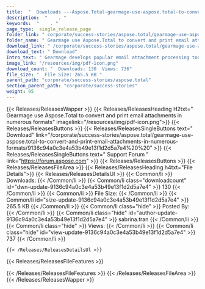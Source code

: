 ```yaml
---
title:  "  Downloads ---Aspose.Total-gearmage-use-aspose.total-to-convert-and-print-email-attachments-in-numerous-formats . " 
description:  "    . " 
keywords:  "    . " 
page_type:  single_release_page
folder_link: " corporate/success-stories/aspose.total/gearmage-use-aspose.total-to-convert-and-print-email-attachments-in-numerous-formats/"
folder_name: " Gearmage use Aspose.Total to convert and print email attachments in numerous formats"
download_link: " /corporate/success-stories/aspose.total/gearmage-use-aspose.total-to-convert-and-print-email-attachments-in-numerous-formats/9136c94a0c3e4a53b49e13f1d2d5a7e4"
download_text: " Download"
Intro_text: " Gearmage develops popular email attachment processing tools to enable consumers ..."
image_link: "/resources/img/pdf-icon.png"
download_count: "  Downloads: 130  Views: 736"
file_size: "  File Size: 265.5 KB "
parent_path: "corporate/success-stories/aspose.total"
section_parent_path: "corporate/success-stories"
weight: 95
---
```


{{< Releases/ReleasesWapper >}}
  {{< Releases/ReleasesHeading H2txt=" Gearmage use Aspose.Total to convert and print email attachments in numerous formats" imagelink="/resources/img/pdf-icon.png">}}
  {{< Releases/ReleasesButtons >}}
    {{< Releases/ReleasesSingleButtons text=" Download" link="/corporate/success-stories/aspose.total/gearmage-use-aspose.total-to-convert-and-print-email-attachments-in-numerous-formats/9136c94a0c3e4a53b49e13f1d2d5a7e4%20%20" >}}
    {{< Releases/ReleasesSingleButtons text=" Support Forum " link="https://forum.aspose.com" >}}
  {{< Releases/ReleasesButtons >}}
  {{< Releases/ReleasesFileArea >}}
    {{< Releases/ReleasesHeading h4txt="File Details">}}
    {{< Releases/ReleasesDetailsUl >}}
            {{< Common/li  >}} Downloads: {{< /Common/li >}} 
      {{< Common/li class="downloadcount" id="dwn-update-9136c94a0c3e4a53b49e13f1d2d5a7e4" >}} 130 {{< /Common/li >}} 
      {{< Common/li  >}} File Size: {{< /Common/li >}} 
      {{< Common/li id="size-update-9136c94a0c3e4a53b49e13f1d2d5a7e4" >}} 265.5 KB {{< /Common/li >}} 
      {{< Common/li  class="hide" >}} Posted By: {{< /Common/li >}} 
      {{< Common/li class="hide" id="author-update-9136c94a0c3e4a53b49e13f1d2d5a7e4" >}} sabrina.tran {{< /Common/li >}} 
      {{< Common/li class="hide"  >}} Views: {{< /Common/li >}} 
      {{< Common/li class="hide" id="view-update-9136c94a0c3e4a53b49e13f1d2d5a7e4" >}} 737 {{< /Common/li >}} 

    {{< /Releases/ReleasesDetailsUl >}}

  {{< Releases/ReleasesFileFeatures >}}
      
  {{< /Releases/ReleasesFileFeatures >}}
 {{< /Releases/ReleasesFileArea >}}
{{< /Releases/ReleasesWapper >}}


